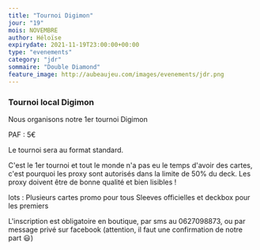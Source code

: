```yaml
---
title: "Tournoi Digimon"
jour: "19"
mois: NOVEMBRE
author: Héloïse
expirydate: 2021-11-19T23:00:00+00:00
type: "evenements"
category: "jdr"
sommaire: "Double Diamond"
feature_image: http://aubeaujeu.com/images/evenements/jdr.png
---
```

### Tournoi local Digimon

Nous organisons notre 1er tournoi Digimon

PAF : 5€

Le tournoi sera au format standard.

C'est le 1er tournoi et tout le monde n'a pas eu le temps d'avoir des cartes, c'est pourquoi les proxy sont autorisés dans la limite de 50% du deck. Les proxy doivent être de bonne qualité et bien lisibles !

lots :
Plusieurs cartes promo pour tous
Sleeves officielles et deckbox pour les premiers

L'inscription est obligatoire en boutique, par sms au 0627098873, ou par message privé sur facebook (attention, il faut une confirmation de notre part 😃)
